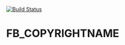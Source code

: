 [![Build Status](https://travis-ci.com/FB_TRAVISNAME/FewBox.Template.Service.svg?branch=master)](https://travis-ci.com/FB_TRAVISNAME/FewBox.Template.Service)
# FB_COPYRIGHTNAME